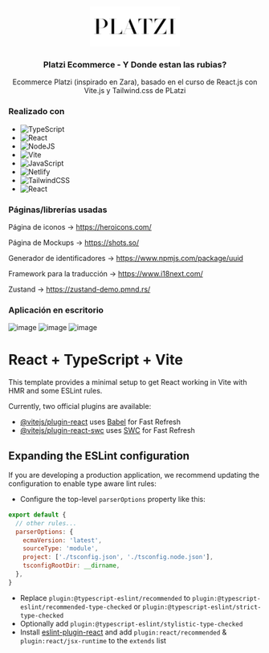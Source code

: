 <br />
<div align="center">
  <a href="https://github.com/gatodemontecristo/platzi_fashion">
     <img src="https://github.com/gatodemontecristo/platzi_fashion/blob/main/public/platzi_icon.png" alt="Logo" width="180" height="80">
  </a>

<h3 align="center">Platzi Ecommerce - Y Donde estan las rubias?</h3>

  <p align="center">
    Ecommerce Platzi (inspirado en Zara), basado en el curso de React.js con Vite.js y Tailwind.css de PLatzi
    <br />
  </p>
</div>

### Realizado con

* ![TypeScript](https://img.shields.io/badge/typescript-%23007ACC.svg?style=for-the-badge&logo=typescript&logoColor=white)
* ![React](https://img.shields.io/badge/react-%2320232a.svg?style=for-the-badge&logo=react&logoColor=%2361DAFB)
* ![NodeJS](https://img.shields.io/badge/node.js-6DA55F?style=for-the-badge&logo=node.js&logoColor=white)
* 	![Vite](https://img.shields.io/badge/vite-%23646CFF.svg?style=for-the-badge&logo=vite&logoColor=white)
* 	![JavaScript](https://img.shields.io/badge/javascript-%23323330.svg?style=for-the-badge&logo=javascript&logoColor=%23F7DF1E)
* 	![Netlify](https://img.shields.io/badge/netlify-%23000000.svg?style=for-the-badge&logo=netlify&logoColor=#00C7B7)
* 	![TailwindCSS](https://img.shields.io/badge/tailwindcss-%2338B2AC.svg?style=for-the-badge&logo=tailwind-css&logoColor=white)
* 	![React](https://img.shields.io/badge/zustand-%2320232a.svg?style=for-the-badge&logo=react&logoColor=%2361DAFB)

### Páginas/librerías usadas

Página de iconos -> https://heroicons.com/

Página de Mockups -> https://shots.so/

Generador de identificadores -> https://www.npmjs.com/package/uuid

Framework para la traducción -> https://www.i18next.com/

Zustand -> https://zustand-demo.pmnd.rs/

### Aplicación en escritorio

![image](https://github.com/user-attachments/assets/906a4b8b-cb86-4ef2-8491-0dc1f4edaf44)
![image](https://github.com/user-attachments/assets/63bea39a-0978-497a-8d13-f0b9035e337f)
![image](https://github.com/user-attachments/assets/4da0b0bc-d11b-4311-8362-2e8eadbec4ab)


# React + TypeScript + Vite

This template provides a minimal setup to get React working in Vite with HMR and some ESLint rules.

Currently, two official plugins are available:

- [@vitejs/plugin-react](https://github.com/vitejs/vite-plugin-react/blob/main/packages/plugin-react/README.md) uses [Babel](https://babeljs.io/) for Fast Refresh
- [@vitejs/plugin-react-swc](https://github.com/vitejs/vite-plugin-react-swc) uses [SWC](https://swc.rs/) for Fast Refresh

## Expanding the ESLint configuration

If you are developing a production application, we recommend updating the configuration to enable type aware lint rules:

- Configure the top-level `parserOptions` property like this:

```js
export default {
  // other rules...
  parserOptions: {
    ecmaVersion: 'latest',
    sourceType: 'module',
    project: ['./tsconfig.json', './tsconfig.node.json'],
    tsconfigRootDir: __dirname,
  },
}
```

- Replace `plugin:@typescript-eslint/recommended` to `plugin:@typescript-eslint/recommended-type-checked` or `plugin:@typescript-eslint/strict-type-checked`
- Optionally add `plugin:@typescript-eslint/stylistic-type-checked`
- Install [eslint-plugin-react](https://github.com/jsx-eslint/eslint-plugin-react) and add `plugin:react/recommended` & `plugin:react/jsx-runtime` to the `extends` list
